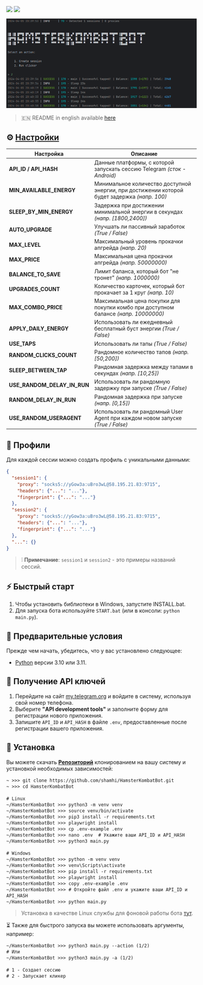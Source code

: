 [<img src="https://img.shields.io/badge/Telegram-%40Me-orange">](https://t.me/sho6ot)
[<img src="https://img.shields.io/badge/python-3.10%20%7C%203.11-blue">](https://www.python.org/downloads/)

![img1](.github/images/demo.png)

> 🇪🇳 README in english available [here](README-EN.md)

## ⚙ [Настройки](https://github.com/shamhi/HamsterKombatBot/blob/main/.env-example)
| Настройка                   | Описание                                                                                      |
|-----------------------------|-----------------------------------------------------------------------------------------------|
| **API_ID / API_HASH**       | Данные платформы, с которой запускать сессию Telegram _(сток - Android)_                      |
| **MIN_AVAILABLE_ENERGY**    | Минимальное количество доступной энергии, при достижении которой будет задержка _(напр. 100)_ |
| **SLEEP_BY_MIN_ENERGY**     | Задержка при достижении минимальной энергии в секундах _(напр. [1800,2400])_                  |
| **AUTO_UPGRADE**            | Улучшать ли пассивный заработок _(True / False)_                                              |
| **MAX_LEVEL**               | Максимальный уровень прокачки апгрейда _(напр. 20)_                                           |
| **MAX_PRICE**               | Максимальная цена прокачки апгрейда _(напр. 50000000)_                                        |
| **BALANCE_TO_SAVE**         | Лимит баланса, который бот "не тронет" _(напр. 1000000)_                                      |
| **UPGRADES_COUNT**          | Количество карточек, который бот прокачает за 1 круг _(напр. 10)_                             |
| **MAX_COMBO_PRICE**         | Максимальная цена покупки для покупки комбо при доступном балансе _(напр. 10000000)_          |
| **APPLY_DAILY_ENERGY**      | Использовать ли ежедневный бесплатный буст энергии _(True / False)_                           |
| **USE_TAPS**                | Использовать ли тапы _(True / False)_                                                         |
| **RANDOM_CLICKS_COUNT**     | Рандомное количество тапов _(напр. [50,200])_                                                 |
| **SLEEP_BETWEEN_TAP**       | Рандомная задержка между тапами в секундах _(напр. [10,25])_                                  |
| **USE_RANDOM_DELAY_IN_RUN** | Использовать ли рандомную задержку при запуске _(True / False)_                               |
| **RANDOM_DELAY_IN_RUN**     | Рандомная задержка при запуске _(напр. [0,15])_                                               |
| **USE_RANDOM_USERAGENT**    | Использовать ли рандомный User Agent при каждом новом запуске _(True / False)_                |

## 📕 Профили
Для каждой сессии можно создать профиль с уникальными данными:
```json
{
  "session1": {
    "proxy": "socks5://yGow3a:uBro3wL@58.195.21.83:9715",
    "headers": {"...": "..."},
    "fingerprint": {"...": "..."}
  },
  "session2": {
    "proxy": "socks5://yGow3a:uBro3wL@58.195.21.83:9715",
    "headers": {"...": "..."},
    "fingerprint": {"...": "..."}
  },
  "...": {}
}
```
> ❕ **Примечание**:  `session1` и `session2` - это примеры названий сессий.

## ⚡ Быстрый старт
1. Чтобы установить библиотеки в Windows, запустите INSTALL.bat.
2. Для запуска бота используйте `START.bat` (или в консоли: `python main.py`).

## 📌 Предварительные условия
Прежде чем начать, убедитесь, что у вас установлено следующее:
- [Python](https://www.python.org/downloads/) версии 3.10 или 3.11.

## 📃 Получение API ключей
1. Перейдите на сайт [my.telegram.org](https://my.telegram.org) и войдите в систему, используя свой номер телефона.
2. Выберите **"API development tools"** и заполните форму для регистрации нового приложения.
3. Запишите `API_ID` и `API_HASH` в файле `.env`, предоставленные после регистрации вашего приложения.

## 🧱 Установка
Вы можете скачать [**Репозиторий**](https://github.com/shamhi/HamsterKombatBot) клонированием на вашу систему и установкой необходимых зависимостей:
```shell
~ >>> git clone https://github.com/shamhi/HamsterKombatBot.git 
~ >>> cd HamsterKombatBot

# Linux
~/HamsterKombatBot >>> python3 -m venv venv
~/HamsterKombatBot >>> source venv/bin/activate
~/HamsterKombatBot >>> pip3 install -r requirements.txt
~/HamsterKombatBot >>> playwright install
~/HamsterKombatBot >>> cp .env-example .env
~/HamsterKombatBot >>> nano .env  # Укажите ваши API_ID и API_HASH
~/HamsterKombatBot >>> python3 main.py

# Windows
~/HamsterKombatBot >>> python -m venv venv
~/HamsterKombatBot >>> venv\Scripts\activate
~/HamsterKombatBot >>> pip install -r requirements.txt
~/HamsterKombatBot >>> playwright install
~/HamsterKombatBot >>> copy .env-example .env
~/HamsterKombatBot >>> # Откройте файл .env и укажите ваши API_ID и API_HASH
~/HamsterKombatBot >>> python main.py
```
> Установка в качестве Linux службы для фоновой работы бота [тут](docs/LINUX-SERVIS-INSTALL.md).

⏳ Также для быстрого запуска вы можете использовать аргументы, например:
```shell
~/HamsterKombatBot >>> python3 main.py --action (1/2)
# Или
~/HamsterKombatBot >>> python3 main.py -a (1/2)

# 1 - Создает сессию
# 2 - Запускает кликер
```
